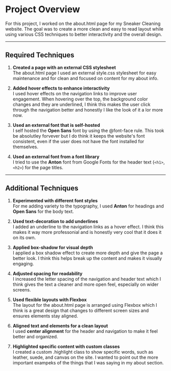 # Project Overview

For this project, I worked on the about.html page for my Sneaker Cleaning website. The goal was to create a more clean and easy to read layout while using various CSS techniques to better interactivity and the overall design.

---

## Required Techniques

1. **Created a page with an external CSS stylesheet**  
   The about.html page I used an external style.css stylesheet for easy maintenance and for clean and focused on content for my about info.
   
2. **Added hover effects to enhance interactivity**  
   I used hover effects on the navigation links to improve user engagement. When hovering over the top, the background color changes and they are underlined, I think this makes  the user click through the navigation better and honestly I like the look of it a lor more now.

3. **Used an external font that is self-hosted**  
   I self hosted the **Open Sans** font by using the @font-face rule. This took be absolutley forvever but I do think it keeps the website's font consistent, even if the user does not have the font installed for themselves.

4. **Used an external font from a font library**  
   I tried to use the **Anton** font from Google Fonts for the header text (`<h1>`, `<h2>`) for the page titles.

---

## Additional Techniques

1. **Experimented with different font styles**  
   For me adding variety to the typography, I used **Anton** for headings and **Open Sans** for the body text. 

2. **Used text-decoration to add underlines**  
   I added an underline to the navigation links as a hover effect. I think this makes it way more professonial and is honestly very cool that it does it on its own.

3. **Applied box-shadow for visual depth**  
   I applied a box shadow effect to create more depth and give the page a better look. I think this helps break up the content and makes it visually engaging.

4. **Adjusted spacing for readability**  
   I increased the letter spacing of the navigation and header text which I think gives the text a cleaner and more open feel, especially on wider screens.

5. **Used flexible layouts with Flexbox**  
   The layout for the about.html page is arranged using Flexbox which I think is a great design that changes to different screen sizes and ensures elements stay aligned.

6. **Aligned text and elements for a clean layout**  
   I used **center alignment** for the header and navigation to make it feel better and organized.

7. **Highlighted specific content with custom classes**  
   I created a custom .highlight class to show specific words, such as leather, suede, and canvas on the site. I wanted to point out the more important exampeks of the things that I was saying in my about section.
